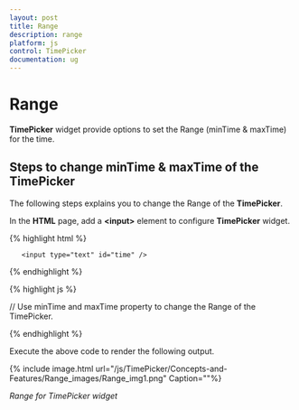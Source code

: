 ```yaml
---
layout: post
title: Range
description: range
platform: js
control: TimePicker
documentation: ug
---
```


# Range

**TimePicker** widget provide options to set the Range (minTime & maxTime) for the time.

## Steps to change minTime & maxTime of the TimePicker

The following steps explains you to change the Range of the **TimePicker**.

In the **HTML** page, add a **&lt;input&gt;** element to configure **TimePicker** widget.

{% highlight html %}


       <input type="text" id="time" />

{% endhighlight %}

{% highlight js %}



// Use minTime and maxTime property to change the Range of the TimePicker.
<script>
$(function () {
       $('#time').ejTimePicker({ 
             minTime: "10:00 AM",
             maxTime: "9:00 PM"
       });
});
</script>
{% endhighlight %}


Execute the above code to render the following output.



{% include image.html url="/js/TimePicker/Concepts-and-Features/Range_images/Range_img1.png" Caption=""%}

_Range for TimePicker widget_

